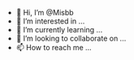 - 👋 Hi, I’m @Misbb
- 👀 I’m interested in ...
- 🌱 I’m currently learning ...
- 💞️ I’m looking to collaborate on ...
- 📫 How to reach me ...

<!---
Misbb/Misbb is a ✨ special ✨ repository because its `README.md` (this file) appears on your GitHub profile.
You can click the Preview link to take a look at your changes.
--->
